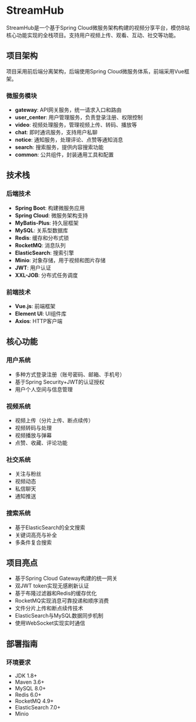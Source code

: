 # StreamHub


StreamHub是一个基于Spring Cloud微服务架构构建的视频分享平台，模仿B站核心功能实现的全栈项目。支持用户视频上传、观看、互动、社交等功能。

## 项目架构

项目采用前后端分离架构，后端使用Spring Cloud微服务体系，前端采用Vue框架。

### 微服务模块

- **gateway**: API网关服务，统一请求入口和路由
- **user_center**: 用户管理服务，负责登录注册、权限控制
- **video**: 视频处理服务，管理视频上传、转码、播放等
- **chat**: 即时通讯服务，支持用户私聊
- **notice**: 通知服务，处理评论、点赞等通知消息
- **search**: 搜索服务，提供内容搜索功能
- **common**: 公共组件，封装通用工具和配置

## 技术栈

### 后端技术
- **Spring Boot**: 构建微服务应用
- **Spring Cloud**: 微服务架构支持
- **MyBatis-Plus**: 持久层框架
- **MySQL**: 关系型数据库
- **Redis**: 缓存和分布式锁
- **RocketMQ**: 消息队列
- **ElasticSearch**: 搜索引擎
- **Minio**: 对象存储，用于视频和图片存储
- **JWT**: 用户认证
- **XXL-JOB**: 分布式任务调度

### 前端技术
- **Vue.js**: 前端框架
- **Element UI**: UI组件库
- **Axios**: HTTP客户端

## 核心功能

### 用户系统
- 多种方式登录注册（账号密码、邮箱、手机号）
- 基于Spring Security+JWT的认证授权
- 用户个人空间与信息管理

### 视频系统
- 视频上传（分片上传、断点续传）
- 视频转码与处理
- 视频播放与弹幕
- 点赞、收藏、评论功能

### 社交系统
- 关注与粉丝
- 视频动态
- 私信聊天
- 通知推送

### 搜索系统
- 基于ElasticSearch的全文搜索
- 关键词高亮与补全
- 多条件复合搜索

## 项目亮点

- 基于Spring Cloud Gateway构建的统一网关
- 双JWT token实现无感刷新认证
- 基于布隆过滤器和Redis的缓存优化
- RocketMQ实现消息可靠投递和顺序消费
- 文件分片上传和断点续传技术
- ElasticSearch与MySQL数据同步机制
- 使用WebSocket实现实时通信

## 部署指南

### 环境要求
- JDK 1.8+
- Maven 3.6+
- MySQL 8.0+
- Redis 6.0+
- RocketMQ 4.9+
- ElasticSearch 7.0+
- Minio


